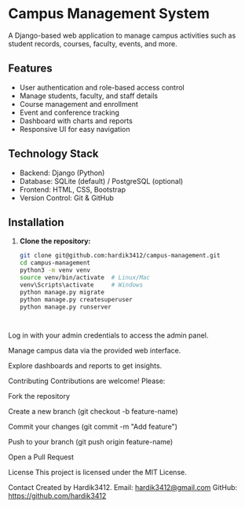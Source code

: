 # Campus Management System

A Django-based web application to manage campus activities such as student records, courses, faculty, events, and more.

## Features

- User authentication and role-based access control
- Manage students, faculty, and staff details
- Course management and enrollment
- Event and conference tracking
- Dashboard with charts and reports
- Responsive UI for easy navigation

## Technology Stack

- Backend: Django (Python)
- Database: SQLite (default) / PostgreSQL (optional)
- Frontend: HTML, CSS, Bootstrap
- Version Control: Git & GitHub

## Installation

1. **Clone the repository:**

   ```bash
   git clone git@github.com:hardik3412/campus-management.git
   cd campus-management
   python3 -m venv venv
   source venv/bin/activate  # Linux/Mac
   venv\Scripts\activate     # Windows
   python manage.py migrate
   python manage.py createsuperuser
   python manage.py runserver




Log in with your admin credentials to access the admin panel.

Manage campus data via the provided web interface.

Explore dashboards and reports to get insights.



Contributing
Contributions are welcome! Please:

Fork the repository

Create a new branch (git checkout -b feature-name)

Commit your changes (git commit -m "Add feature")

Push to your branch (git push origin feature-name)

Open a Pull Request



License
This project is licensed under the MIT License.

Contact
Created by Hardik3412.
Email: hardik3412@gmail.com
GitHub: https://github.com/hardik3412

